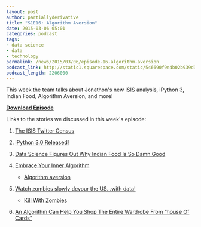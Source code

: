 ```yaml
---
layout: post
author: partiallyderivative
title: "S1E16: Algorithm Aversion"
date: 2015-03-06 05:01
categories: podcast
tags:
- data science
- data
- technology
permalink: /news/2015/03/06/episode-16-algorithm-aversion
podcast_link: http://static1.squarespace.com/static/546690f9e4b02b939d34b2b1/546691b4e4b01fdff0c848ac/54f911cce4b0c234ce984d9c/1425609220502/Partially_Derivative_Episode_16.mp3
podcast_length: 2206000
---
```


This week the team talks about Jonathon's new ISIS analysis, iPython 3,
Indian Food, Algorithm Aversion, and more!

[**Download Episode**](http://static1.squarespace.com/static/546690f9e4b02b939d34b2b1/546691b4e4b01fdff0c848ac/54f911cce4b0c234ce984d9c/1425609220502/Partially_Derivative_Episode_16.mp3)

Links to the stories we discussed in this week's episode:

1.  [The ISIS Twitter
    Census](http://www.nytimes.com/2015/03/06/world/middleeast/isis-is-skilled-on-twitter-using-thousands-of-accounts-study-says.html)
2.  [IPython 3.0 Released!](http://ipython.org/index.html)
3.  [Data Science Figures Out Why Indian Food Is So Damn
    Good](http://www.washingtonpost.com/blogs/wonkblog/wp/2015/03/03/a-scientific-explanation-of-what-makes-indian-food-so-delicious/)
4.  [Embrace Your Inner
    Algorithm](http://www.npr.org/blogs/13.7/2015/03/02/390238311/embrace-your-inner-algorithm)
    -   [Algorithm
        aversion](http://psycnet.apa.org/?&fa=main.doiLanding&doi=10.1037/xge0000033)

5.  [Watch zombies slowly devour the US...with
    data!](http://arxiv.org/abs/1503.01104)
    -   [Kill With Zombies](http://mattbierbaum.github.io/zombies-usa/)

6.  [An Algorithm Can Help You Shop The Entire Wardrobe From “house Of
    Cards”](http://qz.com/352127/an-algorithm-can-help-you-shop-the-entire-wardrobe-from-house-of-cards/)
